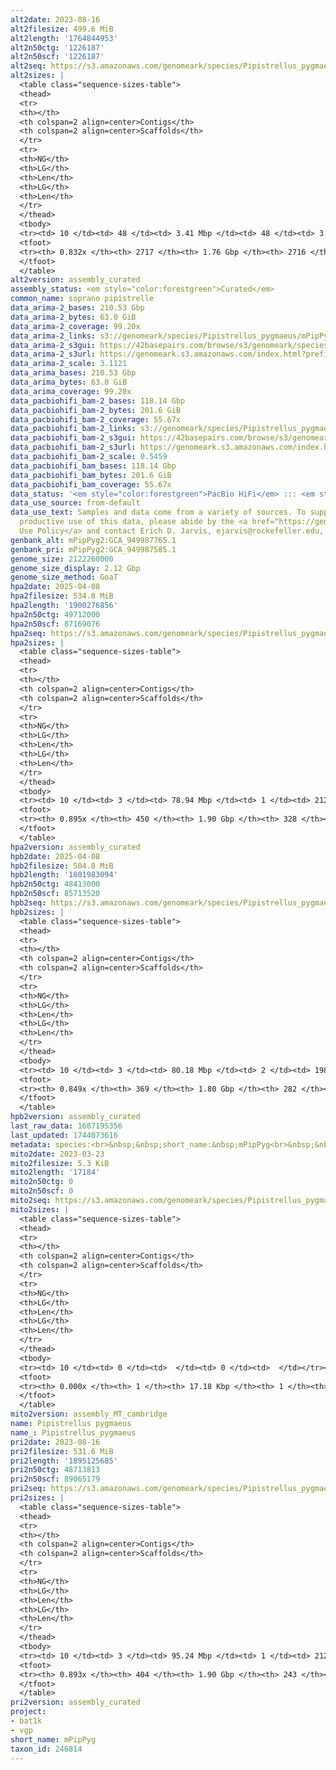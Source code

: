 ```yaml
---
alt2date: 2023-08-16
alt2filesize: 499.6 MiB
alt2length: '1764844953'
alt2n50ctg: '1226187'
alt2n50scf: '1226187'
alt2seq: https://s3.amazonaws.com/genomeark/species/Pipistrellus_pygmaeus/mPipPyg2/assembly_curated/mPipPyg2.alt.cur.20230816.fasta.gz
alt2sizes: |
  <table class="sequence-sizes-table">
  <thead>
  <tr>
  <th></th>
  <th colspan=2 align=center>Contigs</th>
  <th colspan=2 align=center>Scaffolds</th>
  </tr>
  <tr>
  <th>NG</th>
  <th>LG</th>
  <th>Len</th>
  <th>LG</th>
  <th>Len</th>
  </tr>
  </thead>
  <tbody>
  <tr><td> 10 </td><td> 48 </td><td> 3.41 Mbp </td><td> 48 </td><td> 3.41 Mbp </td></tr><tr><td> 20 </td><td> 118 </td><td> 2.67 Mbp </td><td> 118 </td><td> 2.67 Mbp </td></tr><tr><td> 30 </td><td> 210 </td><td> 2.07 Mbp </td><td> 210 </td><td> 2.07 Mbp </td></tr><tr><td> 40 </td><td> 327 </td><td> 1.61 Mbp </td><td> 327 </td><td> 1.61 Mbp </td></tr><tr style="background-color:#cccccc;"><td> 50 </td><td> 478 </td><td> 1.23 Mbp </td><td> 478 </td><td> 1.23 Mbp </td></tr><tr><td> 60 </td><td> 682 </td><td> 0.88 Mbp </td><td> 682 </td><td> 0.88 Mbp </td></tr><tr><td> 70 </td><td> 978 </td><td> 0.58 Mbp </td><td> 978 </td><td> 0.58 Mbp </td></tr><tr><td> 80 </td><td> 1555 </td><td> 198.21 Kbp </td><td> 1555 </td><td> 198.21 Kbp </td></tr><tr><td> 90 </td><td> 0 </td><td>  </td><td> 0 </td><td>  </td></tr><tr><td> 100 </td><td> 0 </td><td>  </td><td> 0 </td><td>  </td></tr></tbody>
  <tfoot>
  <tr><th> 0.832x </th><th> 2717 </th><th> 1.76 Gbp </th><th> 2716 </th><th> 1.76 Gbp </th></tr>
  </tfoot>
  </table>
alt2version: assembly_curated
assembly_status: <em style="color:forestgreen">Curated</em>
common_name: soprano pipistrelle
data_arima-2_bases: 210.53 Gbp
data_arima-2_bytes: 63.0 GiB
data_arima-2_coverage: 99.20x
data_arima-2_links: s3://genomeark/species/Pipistrellus_pygmaeus/mPipPyg2/genomic_data/arima/<br>
data_arima-2_s3gui: https://42basepairs.com/browse/s3/genomeark/species/Pipistrellus_pygmaeus/mPipPyg2/genomic_data/arima/
data_arima-2_s3url: https://genomeark.s3.amazonaws.com/index.html?prefix=species/Pipistrellus_pygmaeus/mPipPyg2/genomic_data/arima/
data_arima-2_scale: 3.1121
data_arima_bases: 210.53 Gbp
data_arima_bytes: 63.0 GiB
data_arima_coverage: 99.20x
data_pacbiohifi_bam-2_bases: 118.14 Gbp
data_pacbiohifi_bam-2_bytes: 201.6 GiB
data_pacbiohifi_bam-2_coverage: 55.67x
data_pacbiohifi_bam-2_links: s3://genomeark/species/Pipistrellus_pygmaeus/mPipPyg2/genomic_data/pacbio_hifi/<br>
data_pacbiohifi_bam-2_s3gui: https://42basepairs.com/browse/s3/genomeark/species/Pipistrellus_pygmaeus/mPipPyg2/genomic_data/pacbio_hifi/
data_pacbiohifi_bam-2_s3url: https://genomeark.s3.amazonaws.com/index.html?prefix=species/Pipistrellus_pygmaeus/mPipPyg2/genomic_data/pacbio_hifi/
data_pacbiohifi_bam-2_scale: 0.5459
data_pacbiohifi_bam_bases: 118.14 Gbp
data_pacbiohifi_bam_bytes: 201.6 GiB
data_pacbiohifi_bam_coverage: 55.67x
data_status: '<em style="color:forestgreen">PacBio HiFi</em> ::: <em style="color:forestgreen">Arima</em>'
data_use_source: from-default
data_use_text: Samples and data come from a variety of sources. To support fair and
  productive use of this data, please abide by the <a href="https://genome10k.soe.ucsc.edu/data-use-policies/">Data
  Use Policy</a> and contact Erich D. Jarvis, ejarvis@rockefeller.edu, with any questions.
genbank_alt: mPipPyg2:GCA_949987765.1
genbank_pri: mPipPyg2:GCA_949987585.1
genome_size: 2122260000
genome_size_display: 2.12 Gbp
genome_size_method: GoaT
hpa2date: 2025-04-08
hpa2filesize: 534.8 MiB
hpa2length: '1900276856'
hpa2n50ctg: 49712000
hpa2n50scf: 87169076
hpa2seq: https://s3.amazonaws.com/genomeark/species/Pipistrellus_pygmaeus/mPipPyg2/assembly_curated/mPipPyg2.hap1.cur.20250408.fasta.gz
hpa2sizes: |
  <table class="sequence-sizes-table">
  <thead>
  <tr>
  <th></th>
  <th colspan=2 align=center>Contigs</th>
  <th colspan=2 align=center>Scaffolds</th>
  </tr>
  <tr>
  <th>NG</th>
  <th>LG</th>
  <th>Len</th>
  <th>LG</th>
  <th>Len</th>
  </tr>
  </thead>
  <tbody>
  <tr><td> 10 </td><td> 3 </td><td> 78.94 Mbp </td><td> 1 </td><td> 212.92 Mbp </td></tr><tr><td> 20 </td><td> 6 </td><td> 75.82 Mbp </td><td> 3 </td><td> 193.37 Mbp </td></tr><tr><td> 30 </td><td> 9 </td><td> 66.76 Mbp </td><td> 4 </td><td> 105.21 Mbp </td></tr><tr><td> 40 </td><td> 12 </td><td> 59.69 Mbp </td><td> 6 </td><td> 101.22 Mbp </td></tr><tr style="background-color:#cccccc;"><td> 50 </td><td> 16 </td><td style="background-color:#88ff88;"> 49.71 Mbp </td><td> 8 </td><td style="background-color:#88ff88;"> 87.17 Mbp </td></tr><tr><td> 60 </td><td> 21 </td><td> 35.98 Mbp </td><td> 11 </td><td> 77.14 Mbp </td></tr><tr><td> 70 </td><td> 28 </td><td> 21.12 Mbp </td><td> 14 </td><td> 57.36 Mbp </td></tr><tr><td> 80 </td><td> 45 </td><td> 5.77 Mbp </td><td> 18 </td><td> 50.65 Mbp </td></tr><tr><td> 90 </td><td> 0 </td><td>  </td><td> 0 </td><td>  </td></tr><tr><td> 100 </td><td> 0 </td><td>  </td><td> 0 </td><td>  </td></tr></tbody>
  <tfoot>
  <tr><th> 0.895x </th><th> 450 </th><th> 1.90 Gbp </th><th> 328 </th><th> 1.90 Gbp </th></tr>
  </tfoot>
  </table>
hpa2version: assembly_curated
hpb2date: 2025-04-08
hpb2filesize: 504.8 MiB
hpb2length: '1801983094'
hpb2n50ctg: 48413000
hpb2n50scf: 85713520
hpb2seq: https://s3.amazonaws.com/genomeark/species/Pipistrellus_pygmaeus/mPipPyg2/assembly_curated/mPipPyg2.hap2.cur.20250408.fasta.gz
hpb2sizes: |
  <table class="sequence-sizes-table">
  <thead>
  <tr>
  <th></th>
  <th colspan=2 align=center>Contigs</th>
  <th colspan=2 align=center>Scaffolds</th>
  </tr>
  <tr>
  <th>NG</th>
  <th>LG</th>
  <th>Len</th>
  <th>LG</th>
  <th>Len</th>
  </tr>
  </thead>
  <tbody>
  <tr><td> 10 </td><td> 3 </td><td> 80.18 Mbp </td><td> 2 </td><td> 198.93 Mbp </td></tr><tr><td> 20 </td><td> 6 </td><td> 75.35 Mbp </td><td> 3 </td><td> 193.07 Mbp </td></tr><tr><td> 30 </td><td> 8 </td><td> 73.53 Mbp </td><td> 4 </td><td> 104.29 Mbp </td></tr><tr><td> 40 </td><td> 12 </td><td> 52.22 Mbp </td><td> 6 </td><td> 88.02 Mbp </td></tr><tr style="background-color:#cccccc;"><td> 50 </td><td> 16 </td><td style="background-color:#88ff88;"> 48.41 Mbp </td><td> 8 </td><td style="background-color:#88ff88;"> 85.71 Mbp </td></tr><tr><td> 60 </td><td> 21 </td><td> 34.78 Mbp </td><td> 11 </td><td> 72.46 Mbp </td></tr><tr><td> 70 </td><td> 31 </td><td> 14.61 Mbp </td><td> 15 </td><td> 51.63 Mbp </td></tr><tr><td> 80 </td><td> 68 </td><td> 2.07 Mbp </td><td> 20 </td><td> 18.15 Mbp </td></tr><tr><td> 90 </td><td> 0 </td><td>  </td><td> 0 </td><td>  </td></tr><tr><td> 100 </td><td> 0 </td><td>  </td><td> 0 </td><td>  </td></tr></tbody>
  <tfoot>
  <tr><th> 0.849x </th><th> 369 </th><th> 1.80 Gbp </th><th> 282 </th><th> 1.80 Gbp </th></tr>
  </tfoot>
  </table>
hpb2version: assembly_curated
last_raw_data: 1687195356
last_updated: 1744073616
metadata: species:<br>&nbsp;&nbsp;short_name:&nbsp;mPipPyg<br>&nbsp;&nbsp;name:&nbsp;Pipistrellus&nbsp;pygmaeus<br>&nbsp;&nbsp;taxon_id:&nbsp;246814<br>&nbsp;&nbsp;common_name:&nbsp;soprano&nbsp;pipistrelle<br>&nbsp;&nbsp;order:<br>&nbsp;&nbsp;&nbsp;&nbsp;name:&nbsp;Chiroptera<br>&nbsp;&nbsp;family:<br>&nbsp;&nbsp;&nbsp;&nbsp;name:&nbsp;Vespertilionidae<br>&nbsp;&nbsp;individuals:<br>&nbsp;&nbsp;&nbsp;&nbsp;-&nbsp;short_name:&nbsp;mPipPyg2<br>&nbsp;&nbsp;&nbsp;&nbsp;&nbsp;&nbsp;biosample_id:&nbsp;SAMEA9921456<br>&nbsp;&nbsp;&nbsp;&nbsp;&nbsp;&nbsp;sex:&nbsp;male<br>&nbsp;&nbsp;genome_size:&nbsp;2122260000<br>&nbsp;&nbsp;genome_size_method:&nbsp;GoaT<br>&nbsp;&nbsp;project:&nbsp;[&nbsp;bat1k,&nbsp;vgp&nbsp;]<br>
mito2date: 2023-03-23
mito2filesize: 5.3 KiB
mito2length: '17184'
mito2n50ctg: 0
mito2n50scf: 0
mito2seq: https://s3.amazonaws.com/genomeark/species/Pipistrellus_pygmaeus/mPipPyg2/assembly_MT_cambridge/mPipPyg2.MT.20230323.fasta.gz
mito2sizes: |
  <table class="sequence-sizes-table">
  <thead>
  <tr>
  <th></th>
  <th colspan=2 align=center>Contigs</th>
  <th colspan=2 align=center>Scaffolds</th>
  </tr>
  <tr>
  <th>NG</th>
  <th>LG</th>
  <th>Len</th>
  <th>LG</th>
  <th>Len</th>
  </tr>
  </thead>
  <tbody>
  <tr><td> 10 </td><td> 0 </td><td>  </td><td> 0 </td><td>  </td></tr><tr><td> 20 </td><td> 0 </td><td>  </td><td> 0 </td><td>  </td></tr><tr><td> 30 </td><td> 0 </td><td>  </td><td> 0 </td><td>  </td></tr><tr><td> 40 </td><td> 0 </td><td>  </td><td> 0 </td><td>  </td></tr><tr style="background-color:#cccccc;"><td> 50 </td><td> 0 </td><td style="background-color:#ff8888;">  </td><td> 0 </td><td style="background-color:#ff8888;">  </td></tr><tr><td> 60 </td><td> 0 </td><td>  </td><td> 0 </td><td>  </td></tr><tr><td> 70 </td><td> 0 </td><td>  </td><td> 0 </td><td>  </td></tr><tr><td> 80 </td><td> 0 </td><td>  </td><td> 0 </td><td>  </td></tr><tr><td> 90 </td><td> 0 </td><td>  </td><td> 0 </td><td>  </td></tr><tr><td> 100 </td><td> 0 </td><td>  </td><td> 0 </td><td>  </td></tr></tbody>
  <tfoot>
  <tr><th> 0.000x </th><th> 1 </th><th> 17.18 Kbp </th><th> 1 </th><th> 17.18 Kbp </th></tr>
  </tfoot>
  </table>
mito2version: assembly_MT_cambridge
name: Pipistrellus pygmaeus
name_: Pipistrellus_pygmaeus
pri2date: 2023-08-16
pri2filesize: 531.6 MiB
pri2length: '1895125685'
pri2n50ctg: 48713813
pri2n50scf: 89065179
pri2seq: https://s3.amazonaws.com/genomeark/species/Pipistrellus_pygmaeus/mPipPyg2/assembly_curated/mPipPyg2.pri.cur.20230816.fasta.gz
pri2sizes: |
  <table class="sequence-sizes-table">
  <thead>
  <tr>
  <th></th>
  <th colspan=2 align=center>Contigs</th>
  <th colspan=2 align=center>Scaffolds</th>
  </tr>
  <tr>
  <th>NG</th>
  <th>LG</th>
  <th>Len</th>
  <th>LG</th>
  <th>Len</th>
  </tr>
  </thead>
  <tbody>
  <tr><td> 10 </td><td> 3 </td><td> 95.24 Mbp </td><td> 1 </td><td> 212.68 Mbp </td></tr><tr><td> 20 </td><td> 5 </td><td> 70.02 Mbp </td><td> 3 </td><td> 194.78 Mbp </td></tr><tr><td> 30 </td><td> 8 </td><td> 61.92 Mbp </td><td> 4 </td><td> 106.54 Mbp </td></tr><tr><td> 40 </td><td> 12 </td><td> 55.55 Mbp </td><td> 6 </td><td> 100.97 Mbp </td></tr><tr style="background-color:#cccccc;"><td> 50 </td><td> 16 </td><td style="background-color:#88ff88;"> 48.71 Mbp </td><td> 8 </td><td style="background-color:#88ff88;"> 89.07 Mbp </td></tr><tr><td> 60 </td><td> 21 </td><td> 32.76 Mbp </td><td> 11 </td><td> 75.91 Mbp </td></tr><tr><td> 70 </td><td> 29 </td><td> 18.51 Mbp </td><td> 14 </td><td> 55.71 Mbp </td></tr><tr><td> 80 </td><td> 54 </td><td> 4.90 Mbp </td><td> 18 </td><td> 49.78 Mbp </td></tr><tr><td> 90 </td><td> 0 </td><td>  </td><td> 0 </td><td>  </td></tr><tr><td> 100 </td><td> 0 </td><td>  </td><td> 0 </td><td>  </td></tr></tbody>
  <tfoot>
  <tr><th> 0.893x </th><th> 404 </th><th> 1.90 Gbp </th><th> 243 </th><th> 1.90 Gbp </th></tr>
  </tfoot>
  </table>
pri2version: assembly_curated
project:
- bat1k
- vgp
short_name: mPipPyg
taxon_id: 246814
---
```

